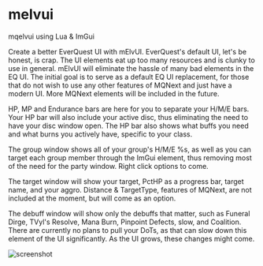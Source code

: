 # melvui
mqelvui using Lua &amp; ImGui

Create a better EverQuest UI with mElvUI. EverQuest's default UI, let's be honest, is crap. The UI elements eat up too many resources and is clunky to use in general. mElvUI will eliminate the hassle of many bad elements in the EQ UI. The initial goal is to serve as a default EQ UI replacement, for those that do not wish to use any other features of MQNext and just have a modern UI. More MQNext elements will be included in the future.

HP, MP and Endurance bars are here for you to separate your H/M/E bars. Your HP bar will also include your active disc, thus eliminating the need to have your disc window open. The HP bar also shows what buffs you need and what burns you actively have, specific to your class.

The group window shows all of your group's H/M/E %s, as well as you can target each group member through the ImGui element, thus removing most of the need for the party window. Right click options to come.

The target window will show your target, PctHP as a progress bar, target name, and your aggro. Distance & TargetType, features of MQNext, are not included at the moment, but will come as an option.

The debuff window will show only the debuffs that matter, such as Funeral Dirge, TVyl's Resolve, Mana Burn, Pinpoint Defects, slow, and Coalition. There are currently no plans to pull your DoTs, as that can slow down this element of the UI significantly. As the UI grows, these changes might come.

![screenshot](https://user-images.githubusercontent.com/8891546/130730666-a5725ad4-d181-4bee-9308-884055657a0e.png)
